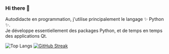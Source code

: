 ### Hi there 👋

<!--
**LostPy/LostPy** is a ✨ _special_ ✨ repository because its `README.md` (this file) appears on your GitHub profile.

Here are some ideas to get you started:

- 🔭 I’m currently working on ...
- 🌱 I’m currently learning ...
- 👯 I’m looking to collaborate on ...
- 🤔 I’m looking for help with ...
- 💬 Ask me about ...
- 📫 How to reach me: ...
- 😄 Pronouns: ...
- ⚡ Fun fact: ...
-->

Autodidacte en programmation, j'utilise principalement le langage ✨ Python ✨.  
Je développe essentiellement des packages Python, et de temps en temps des applications Qt.

![Top Langs](https://github-readme-stats.vercel.app/api/top-langs/?username=LostPy&layout=compact) [![GitHub Streak](https://github-readme-streak-stats.herokuapp.com?user=&theme=dark&hide_border=true&date_format=M%20j%5B%2C%20Y%5D)](https://git.io/streak-stats) 
